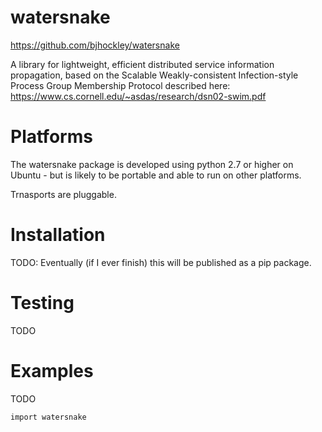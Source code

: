 
# watersnake

https://github.com/bjhockley/watersnake

A library for lightweight, efficient distributed service information propagation, based on the Scalable Weakly-consistent Infection-style Process Group Membership Protocol  described here: https://www.cs.cornell.edu/~asdas/research/dsn02-swim.pdf

# Platforms

The watersnake package is developed using python 2.7 or higher on Ubuntu - but is likely to be portable and able to run on other platforms.

Trnasports are pluggable.


# Installation

TODO: Eventually (if I ever finish) this will be published as a pip package.


# Testing

TODO


# Examples

TODO

```
import watersnake


```